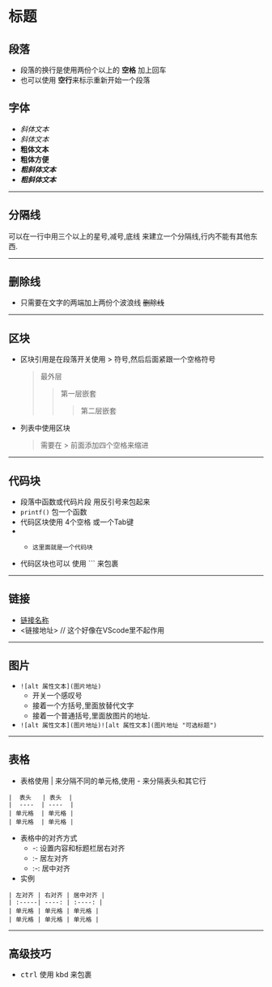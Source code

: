 # 标题
## 段落
*   段落的换行是使用两份个以上的 **空格** 加上回车
*   也可以使用 **空行**来标示重新开始一个段落

## 字体
*   *斜体文本*
*   _斜体文本_
*   **粗体文本**
*   __粗体方便__
*   ***粗斜体文本***
*   ___粗斜体文本___
***
## 分隔线
  可以在一行中用三个以上的星号,减号,底线 来建立一个分隔线,行内不能有其他东西.
***
## 删除线
*  只需要在文字的两端加上两份个波浪线 ~~删除线~~ 
***
## 区块
* 区块引用是在段落开关使用 > 符号,然后后面紧跟一个空格符号
  > 最外层 
  >> 第一层嵌套
  >>> 第二层嵌套
* 列表中使用区块
  > 需要在 > 前面添加四个空格来缩进 
***
## 代码块
* 段落中函数或代码片段 用反引号来包起来
* `printf()`  包一个函数
* 代码区块使用 4个空格 或一个Tab键
* *     这里面就是一个代码块 
* 代码区块也可以 使用 ``` 来包裹
***

## 链接
*  [链接名称](链接地址) 
*  <链接地址> // 这个好像在VScode里不起作用
* * * 
## 图片
* ```![alt 属性文本](图片地址)```
  * 开关一个感叹号
  * 接着一个方括号,里面放替代文字 
  * 接着一个普通括号,里面放图片的地址.
* ```![alt 属性文本](图片地址)![alt 属性文本](图片地址 "可选标题")```

***
## 表格
* 表格使用 | 来分隔不同的单元格,使用 - 来分隔表头和其它行

```
|  表头   | 表头  |
|  ----  | ----  |
| 单元格  | 单元格 |
| 单元格  | 单元格 |
```
* 表格中的对齐方式
  * -: 设置内容和标题栏居右对齐
  * :- 居左对齐
  * :-: 居中对齐
* 实例
```
| 左对齐 | 右对齐 | 居中对齐 |
| :-----| ----: | :----: |
| 单元格 | 单元格 | 单元格 |
| 单元格 | 单元格 | 单元格 |
```
***
## 高级技巧
* <kbd>ctrl</kbd> 使用 kbd 来包裹
